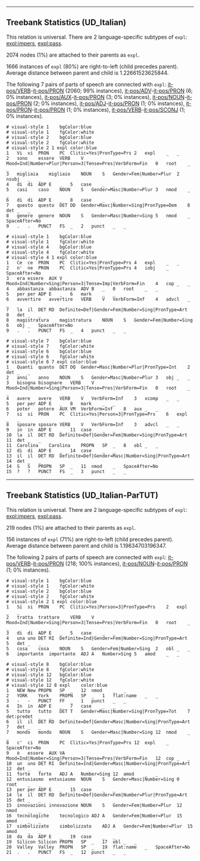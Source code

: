 

--------------------------------------------------------------------------------

## Treebank Statistics (UD_Italian)

This relation is universal.
There are 2 language-specific subtypes of `expl`: [expl:impers](), [expl:pass]().

2074 nodes (1%) are attached to their parents as `expl`.

1666 instances of `expl` (80%) are right-to-left (child precedes parent).
Average distance between parent and child is 1.22661523625844.

The following 7 pairs of parts of speech are connected with `expl`: [it-pos/VERB]()-[it-pos/PRON]() (2060; 99% instances), [it-pos/ADV]()-[it-pos/PRON]() (6; 0% instances), [it-pos/AUX]()-[it-pos/PRON]() (3; 0% instances), [it-pos/NOUN]()-[it-pos/PRON]() (2; 0% instances), [it-pos/ADJ]()-[it-pos/PRON]() (1; 0% instances), [it-pos/PRON]()-[it-pos/PRON]() (1; 0% instances), [it-pos/VERB]()-[it-pos/SCONJ]() (1; 0% instances).


~~~ conllu
# visual-style 1	bgColor:blue
# visual-style 1	fgColor:white
# visual-style 2	bgColor:blue
# visual-style 2	fgColor:white
# visual-style 2 1 expl	color:blue
1	Vi	vi	PRON	PC	Clitic=Yes|PronType=Prs	2	expl	_	_
2	sono	essere	VERB	V	Mood=Ind|Number=Plur|Person=3|Tense=Pres|VerbForm=Fin	0	root	_	_
3	migliaia	migliaio	NOUN	S	Gender=Fem|Number=Plur	2	nsubj	_	_
4	di	di	ADP	E	_	5	case	_	_
5	casi	caso	NOUN	S	Gender=Masc|Number=Plur	3	nmod	_	_
6	di	di	ADP	E	_	8	case	_	_
7	questo	questo	DET	DD	Gender=Masc|Number=Sing|PronType=Dem	8	det	_	_
8	genere	genere	NOUN	S	Gender=Masc|Number=Sing	5	nmod	_	SpaceAfter=No
9	.	.	PUNCT	FS	_	2	punct	_	_

~~~


~~~ conllu
# visual-style 1	bgColor:blue
# visual-style 1	fgColor:white
# visual-style 4	bgColor:blue
# visual-style 4	fgColor:white
# visual-style 4 1 expl	color:blue
1	Ce	ce	PRON	PC	Clitic=Yes|PronType=Prs	4	expl	_	_
2	n'	ne	PRON	PC	Clitic=Yes|PronType=Prs	4	iobj	_	SpaceAfter=No
3	era	essere	AUX	V	Mood=Ind|Number=Sing|Person=3|Tense=Imp|VerbForm=Fin	4	cop	_	_
4	abbastanza	abbastanza	ADV	B	_	0	root	_	_
5	per	per	ADP	E	_	6	mark	_	_
6	avvertire	avvertire	VERB	V	VerbForm=Inf	4	advcl	_	_
7	la	il	DET	RD	Definite=Def|Gender=Fem|Number=Sing|PronType=Art	8	det	_	_
8	magistratura	magistratura	NOUN	S	Gender=Fem|Number=Sing	6	obj	_	SpaceAfter=No
9	.	.	PUNCT	FS	_	4	punct	_	_

~~~


~~~ conllu
# visual-style 7	bgColor:blue
# visual-style 7	fgColor:white
# visual-style 6	bgColor:blue
# visual-style 6	fgColor:white
# visual-style 6 7 expl	color:blue
1	Quanti	quanto	DET	DQ	Gender=Masc|Number=Plur|PronType=Int	2	det	_	_
2	anni	anno	NOUN	S	Gender=Masc|Number=Plur	3	obj	_	_
3	bisogna	bisognare	VERB	V	Mood=Ind|Number=Sing|Person=3|Tense=Pres|VerbForm=Fin	0	root	_	_
4	avere	avere	VERB	V	VerbForm=Inf	3	xcomp	_	_
5	per	per	ADP	E	_	8	mark	_	_
6	poter	potere	AUX	VM	VerbForm=Inf	8	aux	_	_
7	si	si	PRON	PC	Clitic=Yes|Person=3|PronType=Prs	6	expl	_	_
8	sposare	sposare	VERB	V	VerbForm=Inf	3	advcl	_	_
9	in	in	ADP	E	_	11	case	_	_
10	la	il	DET	RD	Definite=Def|Gender=Fem|Number=Sing|PronType=Art	11	det	_	_
11	Carolina	Carolina	PROPN	SP	_	8	obl	_	_
12	di	di	ADP	E	_	14	case	_	_
13	il	il	DET	RD	Definite=Def|Gender=Masc|Number=Sing|PronType=Art	14	det	_	_
14	S	S	PROPN	SP	_	11	nmod	_	SpaceAfter=No
15	?	?	PUNCT	FS	_	3	punct	_	_

~~~




--------------------------------------------------------------------------------

## Treebank Statistics (UD_Italian-ParTUT)

This relation is universal.
There are 2 language-specific subtypes of `expl`: [expl:impers](), [expl:pass]().

219 nodes (1%) are attached to their parents as `expl`.

156 instances of `expl` (71%) are right-to-left (child precedes parent).
Average distance between parent and child is 1.19634703196347.

The following 2 pairs of parts of speech are connected with `expl`: [it-pos/VERB]()-[it-pos/PRON]() (218; 100% instances), [it-pos/NOUN]()-[it-pos/PRON]() (1; 0% instances).


~~~ conllu
# visual-style 1	bgColor:blue
# visual-style 1	fgColor:white
# visual-style 2	bgColor:blue
# visual-style 2	fgColor:white
# visual-style 2 1 expl	color:blue
1	Si	si	PRON	PC	Clitic=Yes|Person=3|PronType=Prs	2	expl	_	_
2	tratta	trattare	VERB	V	Mood=Ind|Number=Sing|Person=3|Tense=Pres|VerbForm=Fin	0	root	_	_
3	di	di	ADP	E	_	5	case	_	_
4	una	uno	DET	RI	Definite=Ind|Gender=Fem|Number=Sing|PronType=Art	5	det	_	_
5	cosa	cosa	NOUN	S	Gender=Fem|Number=Sing	2	obl	_	_
6	importante	importante	ADJ	A	Number=Sing	5	amod	_	_

~~~


~~~ conllu
# visual-style 8	bgColor:blue
# visual-style 8	fgColor:white
# visual-style 12	bgColor:blue
# visual-style 12	fgColor:white
# visual-style 12 8 expl	color:blue
1	NEW	New	PROPN	SP	_	12	nmod	_	_
2	YORK	York	PROPN	SP	_	1	flat:name	_	_
3	-	-	PUNCT	FF	_	1	punct	_	_
4	In	in	ADP	E	_	7	case	_	_
5	tutto	tutto	DET	T	Gender=Masc|Number=Sing|PronType=Tot	7	det:predet	_	_
6	il	il	DET	RD	Definite=Def|Gender=Masc|Number=Sing|PronType=Art	7	det	_	_
7	mondo	mondo	NOUN	S	Gender=Masc|Number=Sing	12	nmod	_	_
8	c'	ci	PRON	PC	Clitic=Yes|PronType=Prs	12	expl	_	SpaceAfter=No
9	è	essere	AUX	VA	Mood=Ind|Number=Sing|Person=3|Tense=Pres|VerbForm=Fin	12	cop	_	_
10	un	uno	DET	RI	Definite=Ind|Gender=Masc|Number=Sing|PronType=Art	12	det	_	_
11	forte	forte	ADJ	A	Number=Sing	12	amod	_	_
12	entusiasmo	entusiasmo	NOUN	S	Gender=Masc|Number=Sing	0	root	_	_
13	per	per	ADP	E	_	15	case	_	_
14	le	il	DET	RD	Definite=Def|Gender=Fem|Number=Plur|PronType=Art	15	det	_	_
15	innovazioni	innovazione	NOUN	S	Gender=Fem|Number=Plur	12	nmod	_	_
16	tecnologiche	tecnologico	ADJ	A	Gender=Fem|Number=Plur	15	amod	_	_
17	simbolizzate	simbolizzato	ADJ	A	Gender=Fem|Number=Plur	15	amod	_	_
18	da	da	ADP	E	_	19	case	_	_
19	Silicon	Silicon	PROPN	SP	_	17	obl	_	_
20	Valley	Valley	PROPN	SP	_	19	flat:name	_	SpaceAfter=No
21	.	.	PUNCT	FS	_	12	punct	_	_

~~~


